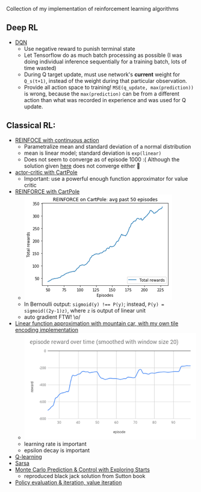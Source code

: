 Collection of my implementation of reinforcement learning algorithms

## Deep RL

- [DQN](https://github.com/xysun/rl-algorithms/blob/master/dqn.py)
    - Use negative reward to punish terminal state
    - Let Tensorflow do as much batch processing as possible (I was doing individual inference sequentially for a training batch, lots of time wasted)
    - During Q target update, must use network's **current** weight for `Q_s(t+1)`, instead of the weight during that particular observation.
    - Provide all action space to training! `MSE(q_update, max(prediction))` is wrong, because the `max(prediction)` can be from a different action than what was recorded in experience and was used for Q update.

## Classical RL:

- [REINFOCE with continuous action](https://github.com/xysun/rl-algorithms/blob/master/reinforce_continuous.py)
    - Parametralize mean and standard deviation of a normal distribution
    - mean is linear model; standard deviation is `exp(linear)`
    - Does not seem to converge as of episode 1000 :( Although the solution given [here](https://github.com/dennybritz/reinforcement-learning/blob/master/PolicyGradient/Continuous%20MountainCar%20Actor%20Critic%20Solution.ipynb) does not converge either :shrug:
- [actor-critic with CartPole](https://github.com/xysun/rl-algorithms/blob/master/actor_critic.py)
    - Important: use a powerful enough function approximator for value critic
- [REINFORCE with CartPole](https://github.com/xysun/rl-algorithms/blob/master/reinforce.py)
    - ![img](images/reinforce-cartpole.png)
    - In Bernoulli output: `sigmoid(y) !== P(y)`; instead, `P(y) = sigmoid((2y-1)z)`, where `z` is output of linear unit
    - auto gradient FTW! \o/
- [Linear function approximation with mountain car, with my own tile encoding implementation](https://github.com/xysun/rl-algorithms/blob/master/linear_fa_mountain_car.py)
    - ![img](images/linear-fa-mountain-car.png)
    - learning rate is important
    - epsilon decay is important
- [Q-learning](https://github.com/xysun/rl-algorithms/blob/master/q_learning.py)
- [Sarsa](https://github.com/xysun/rl-algorithms/blob/master/sarsa.py)
- [Monte Carlo Prediction & Control with Exploring Starts](https://github.com/xysun/rl-algorithms/blob/master/Monte-Carlo-Prediction-and-Control-with-Exploring-Starts.ipynb)
  - reproduced black jack solution from Sutton book
- [Policy evaluation & iteration, value iteration](https://github.com/xysun/rl-algorithms/blob/master/Policy-evaluation-Policy-iteration-and-Value-Iteration.ipynb)
